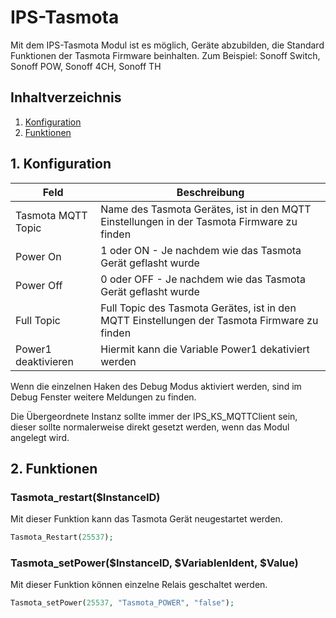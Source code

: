 # IPS-Tasmota
Mit dem IPS-Tasmota Modul ist es möglich, Geräte abzubilden, die Standard Funktionen der Tasmota Firmware beinhalten.
Zum Beispiel: Sonoff Switch, Sonoff POW, Sonoff 4CH, Sonoff TH

## Inhaltverzeichnis
1. [Konfiguration](#1-konfiguration)
2. [Funktionen](#2-funktionen)

## 1. Konfiguration

Feld | Beschreibung
------------ | -------------
Tasmota MQTT Topic | Name des Tasmota Gerätes, ist in den MQTT Einstellungen in der Tasmota Firmware zu finden
Power On| 1 oder ON - Je nachdem wie das Tasmota Gerät geflasht wurde
Power Off| 0 oder OFF - Je nachdem wie das Tasmota Gerät geflasht wurde
Full Topic| Full Topic des Tasmota Gerätes, ist in den MQTT Einstellungen der Tasmota Firmware zu finden
Power1 deaktivieren| Hiermit kann die Variable Power1 dekativiert werden

Wenn die einzelnen Haken des Debug Modus aktiviert werden, sind im Debug Fenster weitere Meldungen zu finden.

Die Übergeordnete Instanz sollte immer der IPS_KS_MQTTClient sein, dieser sollte normalerweise direkt gesetzt werden, wenn das Modul angelegt wird.

## 2. Funktionen

### Tasmota_restart($InstanceID)
Mit dieser Funktion kann das Tasmota Gerät neugestartet werden.

```php
Tasmota_Restart(25537);
```

### Tasmota_setPower($InstanceID, $VariablenIdent, $Value)
Mit dieser Funktion können einzelne Relais geschaltet werden.

```php
Tasmota_setPower(25537, "Tasmota_POWER", "false");  
```
